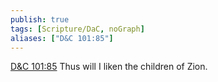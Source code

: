 ```yaml
---
publish: true
tags: [Scripture/DaC, noGraph]
aliases: ["D&C 101:85"]
---
```

[D&C 101:85](https://churchofjesuschrist.org/study/scriptures/dc-testament/dc/101?lang=eng&id=p85#p85) Thus will I liken the children of Zion.
